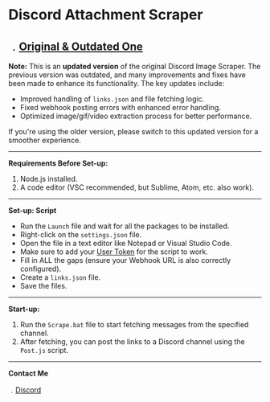 # Discord Attachment Scraper
﹒[Original & Outdated One](https://github.com/17teen/Discord-Image-Scraper)  
----------
**Note:** This is an **updated version** of the original Discord Image Scraper. The previous version was outdated, and many improvements and fixes have been made to enhance its functionality. The key updates include:

- Improved handling of `links.json` and file fetching logic.
- Fixed webhook posting errors with enhanced error handling.
- Optimized image/gif/video extraction process for better performance.

If you're using the older version, please switch to this updated version for a smoother experience.

----------
**Requirements Before Set-up:**

1. Node.js installed.
2. A code editor (VSC recommended, but Sublime, Atom, etc. also work).

----------
**Set-up: Script**

- Run the `Launch` file and wait for all the packages to be installed.
- Right-click on the `settings.json` file.
- Open the file in a text editor like Notepad or Visual Studio Code.
- Make sure to add your [User Token](https://www.youtube.com/watch?v=YEgFvgg7ZPI) for the script to work.
- Fill in ALL the gaps (ensure your Webhook URL is also correctly configured).
- Create a `links.json` file.
- Save the files.

----------
**Start-up:**

1. Run the `Scrape.bat` file to start fetching messages from the specified channel.
2. After fetching, you can post the links to a Discord channel using the `Post.js` script.

----------
**Contact Me**

﹒[Discord](https://discord.com/users/1081383641420136479)  
